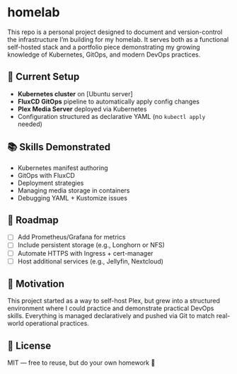 # homelab

This repo is a personal project designed to document and version-control the infrastructure I’m building for my homelab. It serves both as a functional self-hosted stack and a portfolio piece demonstrating my growing knowledge of Kubernetes, GitOps, and modern DevOps practices.

## 🚀 Current Setup

- **Kubernetes cluster** on [Ubuntu server]
- **FluxCD GitOps** pipeline to automatically apply config changes
- **Plex Media Server** deployed via Kubernetes
- Configuration structured as declarative YAML (no `kubectl apply` needed)

## 📚 Skills Demonstrated

- Kubernetes manifest authoring
- GitOps with FluxCD
- Deployment strategies
- Managing media storage in containers
- Debugging YAML + Kustomize issues

## 🧭 Roadmap

- [ ] Add Prometheus/Grafana for metrics
- [ ] Include persistent storage (e.g., Longhorn or NFS)
- [ ] Automate HTTPS with Ingress + cert-manager
- [ ] Host additional services (e.g., Jellyfin, Nextcloud)

## 🧠 Motivation

This project started as a way to self-host Plex, but grew into a structured environment where I could practice and demonstrate practical DevOps skills. Everything is managed declaratively and pushed via Git to match real-world operational practices.

## 📝 License

MIT — free to reuse, but do your own homework 🙂


